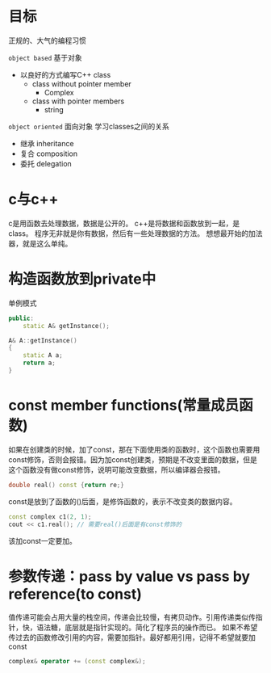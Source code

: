 # 目标
正规的、大气的编程习惯

`object based` 基于对象
- 以良好的方式编写C++ class
	- class without pointer member
		- Complex
	- class with pointer members
		- string

`object oriented` 面向对象
学习classes之间的关系
- 继承 inheritance
- 复合 composition
- 委托 delegation

# c与c++
c是用函数去处理数据，数据是公开的。
c++是将数据和函数放到一起，是class。
程序无非就是你有数据，然后有一些处理数据的方法。
想想最开始的加法器，就是这么单纯。

# 构造函数放到private中
单例模式
```c++
public:
	static A& getInstance();

A& A::getInstance()
{
	static A a;
	return a;
}
```

# const member functions(常量成员函数)
如果在创建类的时候，加了const，那在下面使用类的函数时，这个函数也需要用const修饰，否则会报错。因为加const创建类，预期是不改变里面的数据，但是这个函数没有做const修饰，说明可能改变数据，所以编译器会报错。
```c++
double real() const {return re;}
```
const是放到了函数的()后面，是修饰函数的，表示不改变类的数据内容。

```c++
const complex c1(2, 1);
cout << c1.real(); // 需要real()后面是有const修饰的
```

该加const一定要加。

# 参数传递：pass by value vs pass by reference(to const)

值传递可能会占用大量的栈空间，传递会比较慢，有拷贝动作。引用传递类似传指针，快，语法糖，底层就是指针实现的。简化了程序员的操作而已。
如果不希望传过去的函数修改引用的内容，需要加指针。最好都用引用，记得不希望就要加const
```c++
complex& operator += (const complex&);
```

